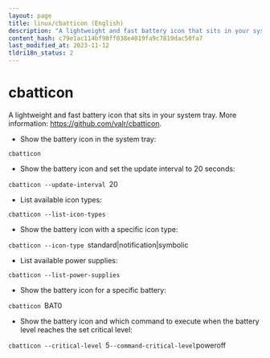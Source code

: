 ```yaml
---
layout: page
title: linux/cbatticon (English)
description: "A lightweight and fast battery icon that sits in your system tray."
content_hash: c79e1ac114bf98ff038e4019fa9c7819dac50fa7
last_modified_at: 2023-11-12
tldri18n_status: 2
---
```

# cbatticon

A lightweight and fast battery icon that sits in your system tray.
More information: <https://github.com/valr/cbatticon>.

- Show the battery icon in the system tray:

`cbatticon`

- Show the battery icon and set the update interval to 20 seconds:

`cbatticon --update-interval `<span class="tldr-var badge badge-pill bg-dark-lm bg-white-dm text-white-lm text-dark-dm font-weight-bold">20</span>

- List available icon types:

`cbatticon --list-icon-types`

- Show the battery icon with a specific icon type:

`cbatticon --icon-type `<span class="tldr-var badge badge-pill bg-dark-lm bg-white-dm text-white-lm text-dark-dm font-weight-bold">standard|notification|symbolic</span>

- List available power supplies:

`cbatticon --list-power-supplies`

- Show the battery icon for a specific battery:

`cbatticon `<span class="tldr-var badge badge-pill bg-dark-lm bg-white-dm text-white-lm text-dark-dm font-weight-bold">BAT0</span>

- Show the battery icon and which command to execute when the battery level reaches the set critical level:

`cbatticon --critical-level `<span class="tldr-var badge badge-pill bg-dark-lm bg-white-dm text-white-lm text-dark-dm font-weight-bold">5</span>` --command-critical-level `<span class="tldr-var badge badge-pill bg-dark-lm bg-white-dm text-white-lm text-dark-dm font-weight-bold">poweroff</span>
